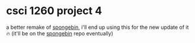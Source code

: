 # csci 1260 project 4

a better remake of [spongebin](https://github.com/durocodes/spongebin), i'll end up using this for the new update of it 🔥 (it'll be on the [spongebin](https://github.com/durocodes/spongebin) repo eventually)
